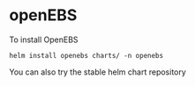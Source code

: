 # openEBS

To install OpenEBS
```
helm install openebs charts/ -n openebs
```
You can also try the stable helm chart repository
